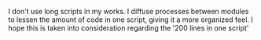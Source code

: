 I don't use long scripts in my works. I diffuse processes between modules to lessen the amount of code in one script, giving it a more organized feel. 
I hope this is taken into consideration regarding the '200 lines in one script'
